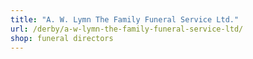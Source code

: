 ```yaml
---
title: "A. W. Lymn The Family Funeral Service Ltd."
url: /derby/a-w-lymn-the-family-funeral-service-ltd/
shop: funeral directors
---
```

